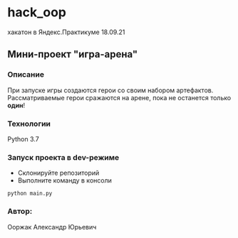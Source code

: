 # hack_oop
хакатон в Яндекс.Практикуме 18.09.21

## Мини-проект "игра-арена"

### Описание
 При запуске игры создаются герои со своим набором артефактов.
 Рассматриваемые герои сражаются на арене, пока не останется только **один**!
 ### Технологии
 Python 3.7
 ### Запуск проекта в dev-режиме
 - Склонируйте репозиторий
 - Выполните команду в консоли
 ```
 python main.py
 ```
 ### Автор: 
 Ооржак Александр Юрьевич
